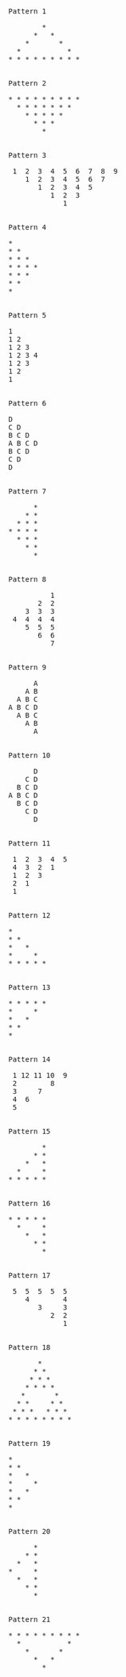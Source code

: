 <pre>
Pattern 1

        *
      *   *
    *       *
  *           *
* * * * * * * * *


Pattern 2

* * * * * * * * *
  * * * * * * *
    * * * * *
      * * *
        *


Pattern 3

 1  2  3  4  5  6  7  8  9
    1  2  3  4  5  6  7
       1  2  3  4  5
          1  2  3
             1


Pattern 4

*
* *
* * *
* * * *
* * *
* *
*


Pattern 5

1
1 2
1 2 3
1 2 3 4
1 2 3
1 2
1


Pattern 6

D
C D
B C D
A B C D
B C D
C D
D


Pattern 7

      *
    * *
  * * *
* * * *
  * * *
    * *
      *


Pattern 8

          1
       2  2
    3  3  3
 4  4  4  4
    5  5  5
       6  6
          7


Pattern 9

      A
    A B
  A B C
A B C D
  A B C
    A B
      A


Pattern 10

      D
    C D
  B C D
A B C D
  B C D
    C D
      D


Pattern 11

 1  2  3  4  5
 4  3  2  1
 1  2  3
 2  1
 1


Pattern 12

*
* *
*   *
*     *
* * * * *


Pattern 13

* * * * *
*     *
*   *
* *
*


Pattern 14

 1 12 11 10  9
 2        8
 3     7
 4  6
 5


Pattern 15

        *
      * *
    *   *
  *     *
* * * * *


Pattern 16

* * * * *
  *     *
    *   *
      * *
        *


Pattern 17

 5  5  5  5  5
    4        4
       3     3
          2  2
             1


Pattern 18

       *
      * *
     * * *
    * * * *
   *       *
  * *     * *
 * * *   * * *
* * * * * * * *


Pattern 19

*
* *
*   *
*     *
*   *
* *
*


Pattern 20

      *
    * *
  *   *
*     *
  *   *
    * *
      *


Pattern 21

* * * * * * * * *
  *           *
    *       *
      *   *
        *
